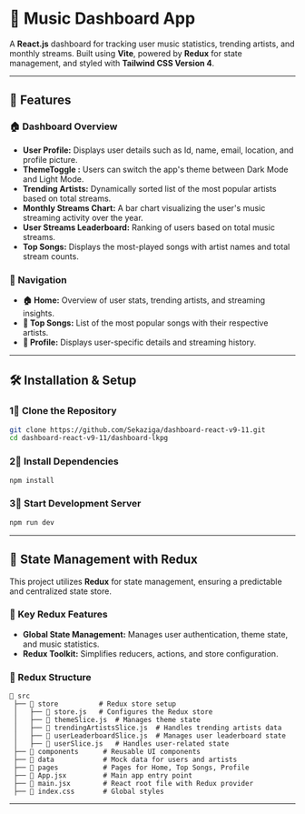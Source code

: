 # 🎵 Music Dashboard App

A **React.js** dashboard for tracking user music statistics, trending artists, and monthly streams. Built using **Vite**, powered by **Redux** for state management, and styled with **Tailwind CSS Version 4**.

---

## 📌 Features

### 🏠 Dashboard Overview
- **User Profile:** Displays user details such as Id, name, email, location, and profile picture.
- **ThemeToggle :** Users can switch the app's theme between Dark Mode and Light Mode.
- **Trending Artists:** Dynamically sorted list of the most popular artists based on total streams.
- **Monthly Streams Chart:** A bar chart visualizing the user's music streaming activity over the year.
- **User Streams Leaderboard:** Ranking of users based on total music streams.
- **Top Songs:** Displays the most-played songs with artist names and total stream counts.

### 🔗 Navigation
- **🏠 Home:** Overview of user stats, trending artists, and streaming insights.
- **🎵 Top Songs:** List of the most popular songs with their respective artists.
- **👤 Profile:** Displays user-specific details and streaming history.

---

## 🛠️ Installation & Setup

### 1⃣ Clone the Repository
```sh
git clone https://github.com/Sekaziga/dashboard-react-v9-11.git
cd dashboard-react-v9-11/dashboard-lkpg
```

### 2⃣ Install Dependencies
```sh
npm install
```

### 3⃣ Start Development Server
```sh
npm run dev
```

---

## 🐂 State Management with Redux
This project utilizes **Redux** for state management, ensuring a predictable and centralized state store.

### 🔧 Key Redux Features
- **Global State Management:** Manages user authentication, theme state, and music statistics.
- **Redux Toolkit:** Simplifies reducers, actions, and store configuration.

### 📘 Redux Structure
```plaintext
📂 src
 ├── 📂 store          # Redux store setup
 │   ├── 📜 store.js   # Configures the Redux store
 │   ├── 📜 themeSlice.js  # Manages theme state
 │   ├── 📜 trendingArtistsSlice.js  # Handles trending artists data
 │   ├── 📜 userLeaderboardSlice.js  # Manages user leaderboard state
 │   ├── 📜 userSlice.js   # Handles user-related state
 ├── 📂 components      # Reusable UI components
 ├── 📂 data            # Mock data for users and artists
 ├── 📂 pages           # Pages for Home, Top Songs, Profile
 ├── 📜 App.jsx         # Main app entry point
 ├── 📜 main.jsx        # React root file with Redux provider
 ├── 📜 index.css       # Global styles
```

---

